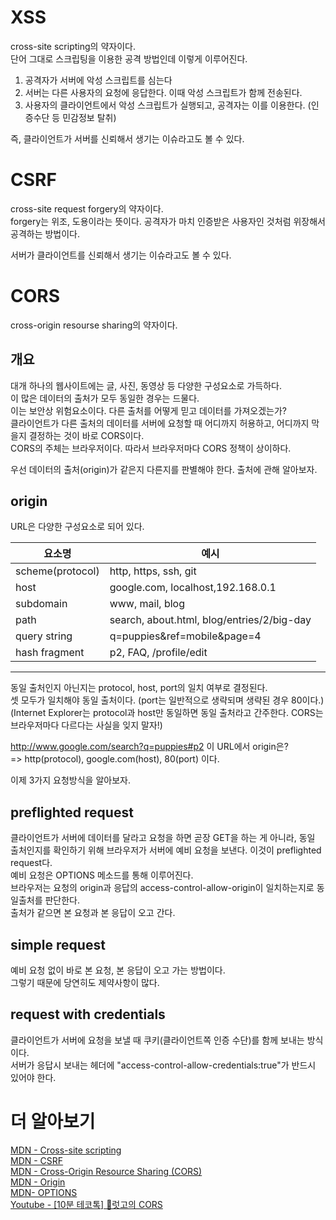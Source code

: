 # XSS

cross-site scripting의 약자이다.  
단어 그대로 스크립팅을 이용한 공격 방법인데 이렇게 이루어진다.

1. 공격자가 서버에 악성 스크립트를 심는다
2. 서버는 다른 사용자의 요청에 응답한다. 이때 악성 스크립트가 함께 전송된다.
3. 사용자의 클라이언트에서 악성 스크립트가 실행되고, 공격자는 이를 이용한다. (인증수단 등 민감정보 탈취)

즉, 클라이언트가 서버를 신뢰해서 생기는 이슈라고도 볼 수 있다.

# CSRF

cross-site request forgery의 약자이다.  
forgery는 위조, 도용이라는 뜻이다. 공격자가 마치 인증받은 사용자인 것처럼 위장해서 공격하는 방법이다.

서버가 클라이언트를 신뢰해서 생기는 이슈라고도 볼 수 있다.

# CORS

cross-origin resourse sharing의 약자이다.

## 개요

대개 하나의 웹사이트에는 글, 사진, 동영상 등 다양한 구성요소로 가득하다.  
이 많은 데이터의 출처가 모두 동일한 경우는 드물다.  
이는 보안상 위험요소이다. 다른 출처를 어떻게 믿고 데이터를 가져오겠는가?  
클라이언트가 다른 출처의 데이터를 서버에 요청할 때 어디까지 허용하고, 어디까지 막을지 결정하는 것이 바로 CORS이다.  
CORS의 주체는 브라우저이다. 따라서 브라우저마다 CORS 정책이 상이하다.

우선 데이터의 출처(origin)가 같은지 다른지를 판별해야 한다.
출처에 관해 알아보자.

## origin

URL은 다양한 구성요소로 되어 있다.

| 요소명           | 예시                                       |
| ---------------- | ------------------------------------------ |
| scheme(protocol) | http, https, ssh, git                      |
| host             | google.com, localhost,192.168.0.1          |
| subdomain        | www, mail, blog                            |
| path             | search, about.html, blog/entries/2/big-day |
| query string     | q=puppies&ref=mobile&page=4                |
| hash fragment    | p2, FAQ, /profile/edit                     |

---

동일 출처인지 아닌지는 protocol, host, port의 일치 여부로 결정된다.  
셋 모두가 일치해야 동일 출처이다. (port는 일반적으로 생략되며 생략된 경우 80이다.)  
(Internet Explorer는 protocol과 host만 동일하면 동일 출처라고 간주한다. CORS는 브라우저마다 다르다는 사실을 잊지 말자!)

http://www.google.com/search?q=puppies#p2 이 URL에서 origin은?  
=> http(protocol), google.com(host), 80(port) 이다.

이제 3가지 요청방식을 알아보자.

## preflighted request

클라이언트가 서버에 데이터를 달라고 요청을 하면 곧장 GET을 하는 게 아니라, 동일 출처인지를 확인하기 위해 브라우저가 서버에 예비 요청을 보낸다. 이것이 preflighted request다.  
예비 요청은 OPTIONS 메소드를 통해 이루어진다.  
브라우저는 요청의 origin과 응답의 access-control-allow-origin이 일치하는지로 동일출처를 판단한다.  
출처가 같으면 본 요청과 본 응답이 오고 간다.

## simple request

예비 요청 없이 바로 본 요청, 본 응답이 오고 가는 방법이다.  
그렇기 때문에 당연히도 제약사항이 많다.

## request with credentials

클라이언트가 서버에 요청을 보낼 때 쿠키(클라이언트쪽 인증 수단)를 함께 보내는 방식이다.  
서버가 응답시 보내는 헤더에 "access-control-allow-credentials:true"가 반드시 있어야 한다.

# 더 알아보기

[MDN - Cross-site scripting](https://developer.mozilla.org/en-US/docs/Glossary/Cross-site_scripting)  
[MDN - CSRF](https://developer.mozilla.org/en-us/docs/Glossary/CSRF)  
[MDN - Cross-Origin Resource Sharing (CORS)](https://developer.mozilla.org/en-US/docs/Web/HTTP/CORS)  
[MDN - Origin](https://developer.mozilla.org/en-US/docs/Glossary/Origin)  
[MDN- OPTIONS](https://developer.mozilla.org/en-US/docs/Web/HTTP/Methods/OPTIONS)  
[Youtube - [10분 테코톡] 🤠럿고의 CORS](https://www.youtube.com/watch?v=7iGIfcEsc2g&ab_channel=%EC%9A%B0%EC%95%84%ED%95%9CTech)

